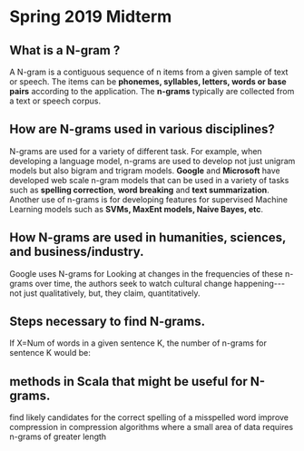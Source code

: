 
# Spring 2019 Midterm #



## What is a N-gram ? ##

A N-gram is a contiguous sequence of n items from a given sample of text or speech. The items can be **phonemes, syllables, letters, words or base pairs** according to the application. The **n-grams** typically are collected from a text or speech corpus.

## How are N-grams used in various disciplines? ##

N-grams are used for a variety of different task. For example, when developing a language model, n-grams are used to develop not just unigram models but also bigram and trigram models. **Google** and **Microsoft** have developed web scale n-gram models that can be used in a variety of tasks such as **spelling correction**, **word breaking** and **text summarization**. Another use of n-grams is for developing features for supervised Machine Learning models such as **SVMs, MaxEnt models, Naive Bayes, etc**.

 ## How N-grams are used in humanities, sciences, and business/industry. ##

   Google uses N-grams for  Looking at changes in the frequencies of these n-grams over time, the authors seek to watch cultural change happening---not just qualitatively, but, they claim, quantitatively.

## Steps necessary to find N-grams. ##

If X=Num of words in a given sentence K, the number of n-grams for sentence K would be:





## methods in Scala that might be useful for N-grams. ##

find likely candidates for the correct spelling of a misspelled word
improve compression in compression algorithms where a small area of data requires n-grams of greater length
